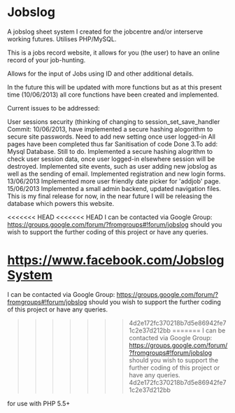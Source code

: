 Jobslog
=======

A jobslog sheet system I created for the jobcentre and/or interserve working futures. Utilises PHP/MySQL.

This is a jobs record website, it allows for you (the user) to have an online record of your job-hunting.

Allows for the input of Jobs using ID and other additional details.

In the future this will be updated with more functions but as at this present time (10/06/2013) all core functions have been created and implemented.

Current issues to be addressed:

User sessions security (thinking of changing to session_set_save_handler
Commit: 10/06/2013, have implemented a secure hashing alogorithm to secure site passwords.
Need to add new setting once user logged-in
All pages have been completed thus far
Sanitisation of code
Done 3.To add: Mysql Database.
Still to do.
Implemented a secure hashing alogrithm to check user session data, once user logged-in elsewhere session will be destroyed.
Implemented site events, such as user adding new jobslog as well as the sending of email.
Implemented registration and new login forms.
13/06/2013 Implemented more user friendly date picker for 'addjob' page.
15/06/2013 Implemented a small admin backend, updated navigation files.
This is my final release for now, in the near future I will be releasing the database which powers this website.

<<<<<<< HEAD
<<<<<<< HEAD
I can be contacted via Google Group: https://groups.google.com/forum/?fromgroups#!forum/jobslog should you wish to support the further coding of this project or have any queries.

https://www.facebook.com/JobslogSystem
=======
I can be contacted via Google Group: https://groups.google.com/forum/?fromgroups#!forum/jobslog  should you wish to support the further coding of this project or have any queries.
>>>>>>> 4d2e172fc370218b7d5e86942fe71c2e37d212bb
=======
I can be contacted via Google Group: https://groups.google.com/forum/?fromgroups#!forum/jobslog  should you wish to support the further coding of this project or have any queries.
>>>>>>> 4d2e172fc370218b7d5e86942fe71c2e37d212bb

for use with PHP 5.5+
